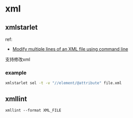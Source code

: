 # xml

## xmlstarlet
ref:
- [Modify multiple lines of an XML file using command line](https://unix.stackexchange.com/questions/309676/modify-multiple-lines-of-an-xml-file-using-command-line)

支持修改xml

### example
```bash
xmlstarlet sel -t -v "//element/@attribute" file.xml
```

## xmllint
`xmllint --format XML_FILE` 